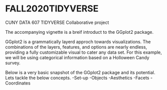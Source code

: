 # FALL2020TIDYVERSE
CUNY DATA 607 TIDYVERSE Collaborative project

The accompanying vignette is a breif introduct to the GGplot2 package.  

GGplot2 is a grammatically layerd approch towards visualizations.  The combinations of the layers, features, and options are nearly endless, providing a fully customizable visual to cater any data set.  For this example, we will be using categorical information based on a Holloween Candy survey.

Below is a very basic snapshot of the GGplot2 package and its potential.  Lets tackle the below concepts.
-Set-up
-Objects
-Aesthetics
-Facets
-Coordinates